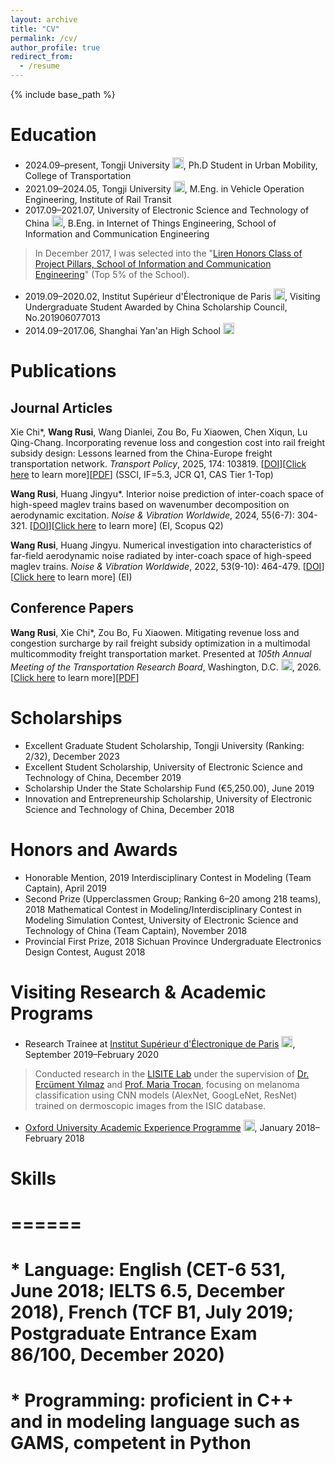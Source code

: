 ```yaml
---
layout: archive
title: "CV"
permalink: /cv/
author_profile: true
redirect_from:
  - /resume
---
```


{% include base_path %}

Education
======
* 2024.09–present, Tongji University <img src="https://twemoji.maxcdn.com/v/latest/svg/1f1e8-1f1f3.svg" width="18" height="18"/>, Ph.D Student in Urban Mobility, College of Transportation
* 2021.09–2024.05, Tongji University <img src="https://twemoji.maxcdn.com/v/latest/svg/1f1e8-1f1f3.svg" width="18" height="18"/>, M.Eng. in Vehicle Operation Engineering, Institute of Rail Transit
* 2017.09–2021.07, University of Electronic Science and Technology of China <img src="https://twemoji.maxcdn.com/v/latest/svg/1f1e8-1f1f3.svg" width="18" height="18"/>, B.Eng. in Internet of Things Engineering, School of Information and Communication Engineering
> In December 2017, I was selected into the "[Liren Honors Class of Project Pillars, School of Information and Communication Engineering](https://mp.weixin.qq.com/s/ew-8znWxv4uh3Q9MWJyc2A)" (Top 5% of the School).
* 2019.09–2020.02, Institut Supérieur d'Électronique de Paris <img src="https://twemoji.maxcdn.com/v/latest/svg/1f1eb-1f1f7.svg" width="18" height="18"/>, Visiting Undergraduate Student Awarded by China Scholarship Council, No.201906077013
* 2014.09–2017.06, Shanghai Yan'an High School <img src="https://twemoji.maxcdn.com/v/latest/svg/1f1e8-1f1f3.svg" width="18" height="18"/>

Publications
======

Journal Articles
------
Xie Chi\*, **Wang Rusi**, Wang Dianlei, Zou Bo, Fu Xiaowen, Chen Xiqun, Lu Qing-Chang. Incorporating revenue loss and congestion cost into rail freight subsidy design: Lessons learned from the China-Europe freight transportation network. *Transport Policy*, 2025, 174: 103819. [[DOI](https://doi.org/10.1016/j.tranpol.2025.103819)][[Click here](https://rusiwang99.github.io/publication/2025-09-23-Incorporating%20revenue%20loss%20and%20congestion%20cost%20into%20rail%20freight%20subsidy%20design%20Lessons%20learned%20from%20the%20China-Europe%20freight%20transportation%20network) to learn more][[PDF](https://rusiwang99.github.io/files/JTRP_103819.pdf)] (SSCI, IF=5.3, JCR Q1, CAS Tier 1-Top)

**Wang Rusi**, Huang Jingyu\*. Interior noise prediction of inter-coach space of high-speed maglev trains based on wavenumber decomposition on aerodynamic excitation. *Noise & Vibration Worldwide*, 2024, 55(6-7): 304-321. [[DOI](https://doi.org/10.1177/09574565241252989)][[Click here](https://rusiwang99.github.io/publication/2024-05-28-Interior%20noise%20prediction%20of%20inter-coach%20space%20of%20high-speed%20maglev%20trains%20based%20on%20wavenumber%20decomposition%20on%20aerodynamic%20excitation) to learn more] (EI, Scopus Q2)

**Wang Rusi**, Huang Jingyu. Numerical investigation into characteristics of far-field aerodynamic noise radiated by inter-coach space of high-speed maglev trains. *Noise & Vibration Worldwide*, 2022, 53(9-10): 464-479. [[DOI](https://doi.org/10.1177/09574565221128063)][[Click here](https://rusiwang99.github.io/publication/2022-10-20-Numerical%20investigation%20into%20characteristics%20of%20far-field%20aerodynamic%20noise%20radiated%20by%20inter-coach%20space%20of%20high-speed%20maglev%20trains) to learn more] (EI)

Conference Papers
------
**Wang Rusi**, Xie Chi\*, Zou Bo, Fu Xiaowen. Mitigating revenue loss and congestion surcharge by rail freight subsidy optimization in a multimodal multicommodity freight transportation market. Presented at *105th Annual Meeting of the Transportation Research Board*, Washington, D.C. <img src="https://twemoji.maxcdn.com/v/latest/svg/1f1fa-1f1f8.svg" width="18" height="18"/>, 2026. [[Click here](https://rusiwang99.github.io/publication/2026-01-11-Mitigating%20revenue%20loss%20and%20congestion%20surcharge%20by%20rail%20freight%20subsidy%20optimization%20in%20a%20multimodal%20multicommodity%20freight%20transportation%20market) to learn more][[PDF](https://rusiwang99.github.io/files/TRBAM-26-04956.pdf)]

Scholarships
======
* Excellent Graduate Student Scholarship, Tongji University (Ranking: 2/32), December 2023
* Excellent Student Scholarship, University of Electronic Science and Technology of China, December 2019
* Scholarship Under the State Scholarship Fund (€5,250.00), June 2019
* Innovation and Entrepreneurship Scholarship, University of Electronic Science and Technology of China, December 2018

Honors and Awards
======
* Honorable Mention, 2019 Interdisciplinary Contest in Modeling (Team Captain), April 2019
* Second Prize (Upperclassmen Group; Ranking 6–20 among 218 teams), 2018 Mathematical Contest in Modeling/Interdisciplinary Contest in Modeling Simulation Contest, University of Electronic Science and Technology of China (Team Captain), November 2018
* Provincial First Prize, 2018 Sichuan Province Undergraduate Electronics Design Contest, August 2018

Visiting Research & Academic Programs
======
* Research Trainee at [Institut Supérieur d'Électronique de Paris](https://www.isep.fr/) <img src="https://twemoji.maxcdn.com/v/latest/svg/1f1eb-1f1f7.svg" width="18" height="18"/>, September 2019–February 2020
> Conducted research in the [LISITE Lab](https://www.isep.fr/en/research-at-isep/) under the supervision of [Dr. Ercüment Yılmaz](https://scholar.google.com/citations?user=1UesTpIAAAAJ&hl=en) and [Prof. Maria Trocan](https://scholar.google.com/citations?user=XEnZikgAAAAJ&hl=en&oi=sra), focusing on melanoma classification using CNN models (AlexNet, GoogLeNet, ResNet) trained on dermoscopic images from the ISIC database.
* [Oxford University Academic Experience Programme](https://oice.uestc.edu.cn/__local/2/4C/BB/27A567A3E5B5C7B359C5451CA54_CA427CB4_2DE9F7.pdf?e=.pdf) <img src="https://twemoji.maxcdn.com/v/latest/svg/1f1ec-1f1e7.svg" width="18" height="18"/>, January 2018–February 2018

# Skills
# ======
# * Language: English (CET-6 531, June 2018; IELTS 6.5, December 2018), French (TCF B1, July 2019; Postgraduate Entrance Exam 86/100, December 2020)
# * Programming: proficient in C++ and in modeling language such as GAMS, competent in Python
